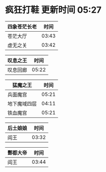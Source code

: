 # 疯狂打鞋 更新时间 05:27

| 四象苍茫长老   | 时间    |
|--------|-------|
| 苍茫大厅 | 03:43 |
| 虚无之关 | 03:42 |

| 叹息之王   | 时间    |
|--------|-------|
| 叹息回廊 | 05:22 |

| 猛魔之王   | 时间    |
|--------|-------|
| 兵面魔宫 | 05:21 |
| 地下魔域四层 | 04:11 |
| 铁血魔宫 | 05:21 |

| 后土娘娘   | 时间    |
|--------|-------|
| 阎王 | 03:32 |

| 酆都大帝   | 时间    |
|--------|-------|
| 阎王 | 03:44 |